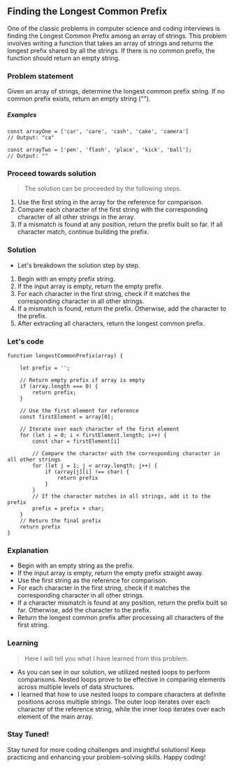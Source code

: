 ## Finding the Longest Common Prefix

One of the classic problems in computer science and coding interviews is finding the Longest Common Prefix among an array of strings. This problem involves writing a function that takes an array of strings and returns the longest prefix shared by all the strings. If there is no common prefix, the function should return an empty string.

### Problem statement
Given an array of strings, determine the longest common prefix string. If no common prefix exists, return an empty string ("").

##### Examples
```$xslt
const arrayOne = ['car', 'care', 'cash', 'cake', 'camera']
// Output: "ca"

const arrayTwo = ['pen', 'flash', 'place', 'kick', 'ball'];
// Output: ""
```

### Proceed towards solution

> The solution can be proceeded by the following steps.

1. Use the first string in the array for the reference for comparison.
2. Compare each character of the first string with the corresponding character of all other strings in the array.
3. If a mismatch is found at any position, return the prefix built so far. If all character match, continue building the prefix.

### Solution
- Let's breakdown the solution step by step.

1. Begin with an empty prefix string.
2. If the input array is empty, return the empty prefix.
3. For each character in the first string, check if it matches the corresponding character in all other strings.
4. If a mismatch is found, return the prefix. Otherwise, add the character to the prefix.
5. After extracting all characters, return the longest common prefix.

### Let's code
```$xslt
function longestCommonPrefix(array) {

    let prefix = '';

    // Return empty prefix if array is empty
    if (array.length === 0) {
        return prefix;
    }

    // Use the first element for reference
    const firstElement = array[0];

    // Iterate over each character of the first element
    for (let i = 0; i < firstElement.length; i++) {
        const char = firstElement[i]

        // Compare the character with the corresponding character in all other strings
        for (let j = 1; j < array.length; j++) {
            if (array[j][i] !== char) {
                return prefix
            }
        }
        // If the character matches in all strings, add it to the prefix
        prefix = prefix + char;
    }
    // Return the final prefix
    return prefix
}
``` 

### Explanation
- Begin with an empty string as the prefix.
- If the input array is empty, return the empty prefix straight away.
- Use the first string as the reference for comparison.
- For each character in the first string, check if it matches the corresponding character in all other strings.
- If a character mismatch is found at any position, return the prefix built so far. Otherwise, add the character to the prefix.
- Return the longest common prefix after processing all characters of the first string.

### Learning
> Here I will tell you what I have learned from this problem.

- As you can see in our solution, we utilized nested loops to perform comparisons. Nested loops prove to be effective in comparing elements across multiple levels of data structures.
- I learned that how to use nested loops to compare characters at definite positions across multiple strings. The outer loop iterates over each character of the reference string, while the inner loop iterates over each element of the main array.

### Stay Tuned!

Stay tuned for more coding challenges and insightful solutions! Keep practicing and enhancing your problem-solving skills. Happy coding!

